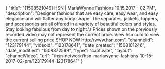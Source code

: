 {
    "title": "[1508521049] HSN | MarlaWynne Fashions 10.15.2017 - 02 PM",
    "description": "Designer fashions that are easy care, easy wear, and easy elegance and will flatter any body shape. The separates, jackets, toppers, and accessories are all offered in a variety of beautiful colors and styles. Stay looking fabulous from day to night.\r Prices shown on the previously recorded video may not represent the current price.  View hsn.com to view the current selling price.SHOP NOW http:\/\/www.hsn.com",
    "channelid": "123179144",
    "videoid": "123178641",
    "date_created": "1508101246",
    "date_modified": "1508372599",
    "type": "captivate",
    "layout": "channelVideo",
    "url": "\/hsn-network\/hsn-marlawynne-fashions-10-15-2017-02-pm\/123179144-123178641"
}